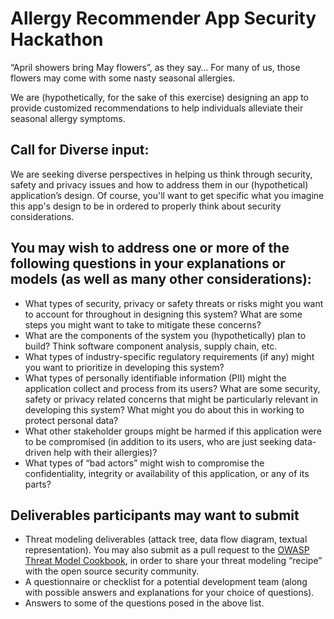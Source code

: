 # Allergy Recommender App Security Hackathon

“April showers bring May flowers”, as they say… For many of us, those flowers may come with some nasty seasonal allergies.

We are (hypothetically, for the sake of this exercise) designing an app to provide customized recommendations to help individuals alleviate their seasonal allergy symptoms. 

## Call for Diverse input:
We are seeking diverse perspectives in helping us think through security, safety and privacy issues and how to address them in our (hypothetical) application’s design. Of course, you'll want to get specific what you imagine this app's design to be in ordered to properly think about security considerations.


## You may wish to address one or more of the following questions in your explanations or models (as well as many other considerations):


* What types of security, privacy or safety threats or risks might you want to account for throughout in designing this system? What are some steps you might want to take to mitigate these concerns?
* What are the components of the system you (hypothetically) plan to build? Think software component analysis, supply chain, etc.
* What types of industry-specific regulatory requirements (if any) might you want to prioritize in developing this system?
* What types of personally identifiable information (PII) might the application collect and process from its users? What are some security, safety or privacy related concerns that might be particularly relevant in developing this system? What might you do about this in working to protect personal data?
* What other stakeholder groups might be harmed if this application were to be compromised (in addition to its users, who are just seeking data-driven help with their allergies)?
* What types of “bad actors” might wish to compromise the confidentiality, integrity or availability of this application, or any of its parts?



## Deliverables participants may want to submit

* Threat modeling deliverables (attack tree, data flow diagram, textual representation). You may also submit as a pull request to the [OWASP Threat Model Cookbook](https://github.com/OWASP/threat-model-cookbook), in order to share your threat modeling “recipe” with the open source security community.
* A questionnaire or checklist for a potential development team (along with possible answers and explanations for your choice of questions).
* Answers to some of the questions posed in the above list.


